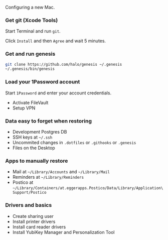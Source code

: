 Configuring a new Mac.

### Get git (Xcode Tools)

Start Terminal and run `git`.

Click `Install` and then `Agree` and wait 5 minutes.

### Get and run genesis

```bash
git clone https://github.com/halo/genesis ~/.genesis
~/.genesis/bin/genesis
```

### Load your 1Password account

Start `1Password` and enter your account credentials.

* Activate FileVault
* Setup VPN



### Data easy to forget when restoring

* Development Postgres DB
* SSH keys at `~/.ssh`
* Uncommited changes in `.dotfiles` or `.githooks` or `.genesis`
* Files on the Desktop

### Apps to manually restore

* Mail at `~/Library/Accounts` and `~/Library/Mail`
* Reminders at `~/Library/Reminders`
* Postico at `~/Library/Containers/at.eggerapps.Postico/Data/Library/Application\ Support/Postico`

### Drivers and basics

* Create sharing user
* Install printer drivers
* Install card reader drivers
* Install YubiKey Manager and Personalization Tool
